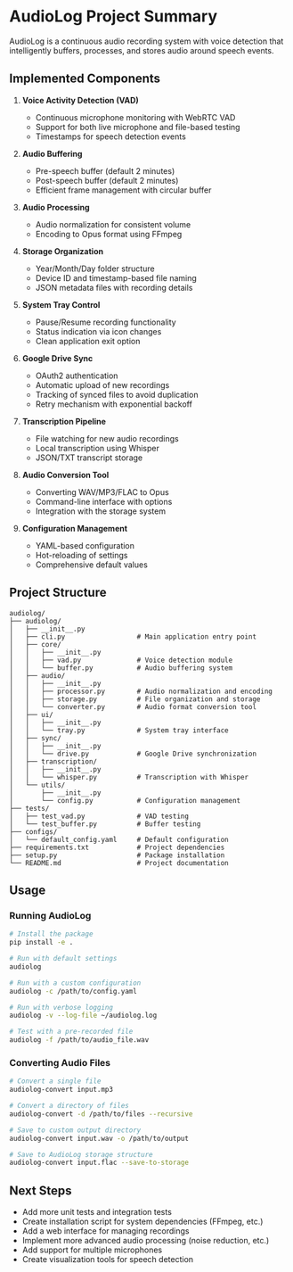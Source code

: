 # AudioLog Project Summary

AudioLog is a continuous audio recording system with voice detection that intelligently buffers, processes, and stores audio around speech events.

## Implemented Components

1. **Voice Activity Detection (VAD)** 
   - Continuous microphone monitoring with WebRTC VAD
   - Support for both live microphone and file-based testing
   - Timestamps for speech detection events

2. **Audio Buffering**
   - Pre-speech buffer (default 2 minutes)
   - Post-speech buffer (default 2 minutes)
   - Efficient frame management with circular buffer

3. **Audio Processing**
   - Audio normalization for consistent volume
   - Encoding to Opus format using FFmpeg

4. **Storage Organization**
   - Year/Month/Day folder structure
   - Device ID and timestamp-based file naming
   - JSON metadata files with recording details

5. **System Tray Control**
   - Pause/Resume recording functionality
   - Status indication via icon changes
   - Clean application exit option

6. **Google Drive Sync**
   - OAuth2 authentication
   - Automatic upload of new recordings
   - Tracking of synced files to avoid duplication
   - Retry mechanism with exponential backoff

7. **Transcription Pipeline**
   - File watching for new audio recordings
   - Local transcription using Whisper
   - JSON/TXT transcript storage

8. **Audio Conversion Tool**
   - Converting WAV/MP3/FLAC to Opus
   - Command-line interface with options
   - Integration with the storage system

9. **Configuration Management**
   - YAML-based configuration
   - Hot-reloading of settings
   - Comprehensive default values

## Project Structure

```
audiolog/
├── audiolog/
│   ├── __init__.py
│   ├── cli.py                  # Main application entry point
│   ├── core/
│   │   ├── __init__.py
│   │   ├── vad.py              # Voice detection module
│   │   └── buffer.py           # Audio buffering system
│   ├── audio/
│   │   ├── __init__.py
│   │   ├── processor.py        # Audio normalization and encoding
│   │   ├── storage.py          # File organization and storage
│   │   └── converter.py        # Audio format conversion tool
│   ├── ui/
│   │   ├── __init__.py
│   │   └── tray.py             # System tray interface
│   ├── sync/
│   │   ├── __init__.py
│   │   └── drive.py            # Google Drive synchronization
│   ├── transcription/
│   │   ├── __init__.py
│   │   └── whisper.py          # Transcription with Whisper
│   └── utils/
│       ├── __init__.py
│       └── config.py           # Configuration management
├── tests/
│   ├── test_vad.py             # VAD testing
│   └── test_buffer.py          # Buffer testing
├── configs/
│   └── default_config.yaml     # Default configuration
├── requirements.txt            # Project dependencies
├── setup.py                    # Package installation
└── README.md                   # Project documentation
```

## Usage

### Running AudioLog

```bash
# Install the package
pip install -e .

# Run with default settings
audiolog

# Run with a custom configuration
audiolog -c /path/to/config.yaml

# Run with verbose logging
audiolog -v --log-file ~/audiolog.log

# Test with a pre-recorded file
audiolog -f /path/to/audio_file.wav
```

### Converting Audio Files

```bash
# Convert a single file
audiolog-convert input.mp3

# Convert a directory of files
audiolog-convert -d /path/to/files --recursive

# Save to custom output directory
audiolog-convert input.wav -o /path/to/output

# Save to AudioLog storage structure
audiolog-convert input.flac --save-to-storage
```

## Next Steps

- Add more unit tests and integration tests
- Create installation script for system dependencies (FFmpeg, etc.)
- Add a web interface for managing recordings
- Implement more advanced audio processing (noise reduction, etc.)
- Add support for multiple microphones
- Create visualization tools for speech detection